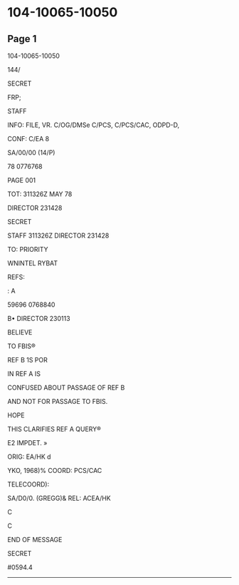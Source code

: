 # 104-10065-10050

## Page 1

104-10065-10050

144/

SECRET

FRP;

STAFF

INFO: FILE, VR. C/OG/DMSe C/PCS, C/PCS/CAC, ODPD-D,

CONF: C/EA 8

SA/00/00 (14/P)

78 0776768

PAGE 001

TOT: 311326Z MAY 78

DIRECTOR 231428

SECRET

STAFF 311326Z DIRECTOR 231428

TO: PRIORITY

WNINTEL RYBAT

REFS:

: A

59696 0768840

B• DIRECTOR 230113

BELIEVE

TO FBIS®

REF B 1S POR

IN REF A IS

CONFUSED ABOUT PASSAGE OF REF B

AND NOT FOR PASSAGE TO FBIS.

HOPE

THIS CLARIFIES REF A QUERY®

E2 IMPDET. »

ORIG: EA/HK d

YKO, 1968)% COORD: PCS/CAC

TELECOORD):

SA/D0/0. (GREGG)& REL: ACEA/HK

C

C

END OF MESSAGE

SECRET

#0594.4

---

